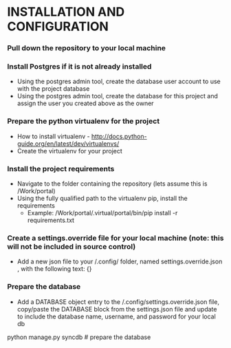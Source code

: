 # INSTALLATION AND CONFIGURATION

### Pull down the repository to your local machine

### Install Postgres if it is not already installed
* Using the postgres admin tool, create the database user account to use with the project database
* Using the postgres admin tool, create the database for this project and assign the user you created above as the owner

### Prepare the python virtualenv for the project
* How to install virtualenv - http://docs.python-guide.org/en/latest/dev/virtualenvs/
* Create the virtualenv for your project

### Install the project requirements
* Navigate to the folder containing the repository (lets assume this is /Work/portal)
* Using the fully qualified path to the virtualenv pip, install the requirements
    * Example: /Work/portal/.virtual/portal/bin/pip install -r requirements.txt

### Create a settings.override file for your local machine (note: this will not be included in source control)
* Add a new json file to your /.config/ folder, named settings.override.json , with the following text: {}

### Prepare the database
* Add a DATABASE object entry to the /.config/settings.override.json file, copy/paste the DATABASE block from the settings.json file and update to include the database name, username, and password for your local db


python manage.py syncdb # prepare the database